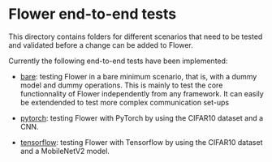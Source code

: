 # Flower end-to-end tests

This directory contains folders for different scenarios that need to be tested and validated before a change can be added to Flower.

Currently the following end-to-end tests have been implemented:

* [bare](bare): testing Flower in a bare minimum scenario, that is, with a dummy model and dummy operations. This is mainly to test the core functionnality of Flower independently from any framework. It can easily be extendended to test more complex communication set-ups

* [pytorch](pytorch): testing Flower with PyTorch by using the CIFAR10 dataset and a CNN.

* [tensorflow](tensorflow): testing Flower with Tensorflow by using the CIFAR10 dataset and a MobileNetV2 model.

